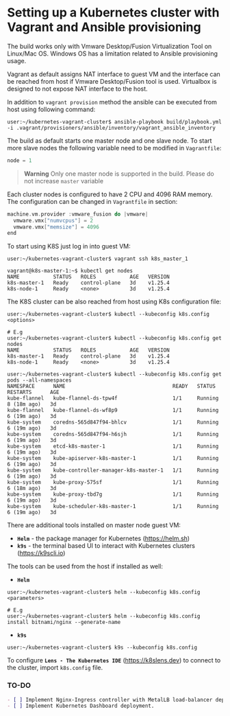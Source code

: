 # Setting up a Kubernetes cluster with Vagrant and Ansible provisioning

The build works only with Vmware Desktop/Fusion Virtualization Tool on Linux/Mac OS. Windows OS has a limitation related to Ansible provisioning usage.

Vagrant as default assigns NAT interface to guest VM and the interface can be reached from host if Vmware Desktop/Fusion tool is used. Virtualbox is designed to not expose NAT interface to the host. 

In addition to `vagrant provision` method the ansible can be executed from host using following command:

```console
user:~/kubernetes-vagrant-cluster$ ansible-playbook build/playbook.yml -i .vagrant/provisioners/ansible/inventory/vagrant_ansible_inventory
```

The build as default starts one master node and one slave node. To start more slave nodes the following variable need to be modified in `Vagrantfile`:
```C
node = 1
```

> **Warning**
>  Only one master node is supported in the build. Please do not increase `master` variable

Each cluster nodes is configured to have 2 CPU and 4096 RAM memory. The configuration can be changed in `Vagrantfile` in section:

```C
machine.vm.provider :vmware_fusion do |vmware|
  vmware.vmx["numvcpus"] = 2
  vmware.vmx["memsize"] = 4096
end
```

To start using K8S just log in into guest VM:

```console
user:~/kubernetes-vagrant-cluster$ vagrant ssh k8s_master_1

vagrant@k8s-master-1:~$ kubectl get nodes
NAME           STATUS   ROLES           AGE   VERSION
k8s-master-1   Ready    control-plane   3d    v1.25.4
k8s-node-1     Ready    <none>          3d    v1.25.4
```

The K8S cluster can be also reached from host using K8s configuration file:

```console
user:~/kubernetes-vagrant-cluster$ kubectl --kubeconfig k8s.config <options>

# E.g
user:~/kubernetes-vagrant-cluster$ kubectl --kubeconfig k8s.config get nodes
NAME           STATUS   ROLES           AGE   VERSION
k8s-master-1   Ready    control-plane   3d    v1.25.4
k8s-node-1     Ready    <none>          3d    v1.25.4

user:~/kubernetes-vagrant-cluster$ kubectl --kubeconfig k8s.config get pods --all-namespaces
NAMESPACE      NAME                                   READY   STATUS    RESTARTS      AGE
kube-flannel   kube-flannel-ds-tpw4f                  1/1     Running   8 (18m ago)   3d
kube-flannel   kube-flannel-ds-wf8p9                  1/1     Running   6 (19m ago)   3d
kube-system    coredns-565d847f94-bhlcv               1/1     Running   6 (19m ago)   3d
kube-system    coredns-565d847f94-h6sjh               1/1     Running   6 (19m ago)   3d
kube-system    etcd-k8s-master-1                      1/1     Running   6 (19m ago)   3d
kube-system    kube-apiserver-k8s-master-1            1/1     Running   6 (19m ago)   3d
kube-system    kube-controller-manager-k8s-master-1   1/1     Running   6 (19m ago)   3d
kube-system    kube-proxy-575sf                       1/1     Running   6 (18m ago)   3d
kube-system    kube-proxy-tbd7g                       1/1     Running   6 (19m ago)   3d
kube-system    kube-scheduler-k8s-master-1            1/1     Running   6 (19m ago)   3d
```

There are additional tools installed on master node guest VM:
- **`Helm`** - the package manager for Kubernetes (https://helm.sh)
- **`k9s`** -  the terminal based UI to interact with Kubernetes clusters (https://k9scli.io)

The tools can be used from the host if installed as well:
* **`Helm`**
```console
user:~/kubernetes-vagrant-cluster$ helm --kubeconfig k8s.config <parameters>

# E.g
user:~/kubernetes-vagrant-cluster$ helm --kubeconfig k8s.config install bitnami/nginx --generate-name
```

* **`k9s`**
```console
user:~/kubernetes-vagrant-cluster$ k9s --kubeconfig k8s.config
```

To configure **`Lens - The Kubernetes IDE`** (https://k8slens.dev) to connect to the cluster, import `k8s.config` file.

### TO-DO 
```markdown
- [ ] Implement Nginx-Ingress controller with MetalLB load-balancer deployment.
- [ ] Implement Kubernetes Dashboard deployment.
```
